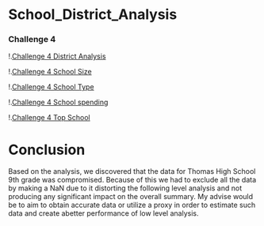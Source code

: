 # School_District_Analysis

### Challenge 4

!.[Challenge 4 District Analysis](https://github.com/lrovira/School_District_Analysis/blob/master/Challenge%204%20District%20Analysis.png)

!.[Challenge 4 School Size](https://github.com/lrovira/School_District_Analysis/blob/master/Challenge%204%20School%20Size.png)

!.[Challenge 4 School Type](https://github.com/lrovira/School_District_Analysis/blob/master/Challenge%204%20School%20type.png)

!.[Challenge 4 School spending](https://github.com/lrovira/School_District_Analysis/blob/master/Challenge%204%20Spending.png)

!.[Challenge 4 Top School](https://github.com/lrovira/School_District_Analysis/blob/master/Challenge%204%20Top%20School.png)

# Conclusion 
Based on the analysis, we discovered that the data for Thomas High School 9th grade was compromised. Because of this we had to exclude all the data by making a NaN due to it distorting the following level analysis and not producing any significant impact on the overall summary. My advise would be to aim to obtain accurate data or utilize a proxy in order to estimate such data and create abetter performance of low level analysis. 
